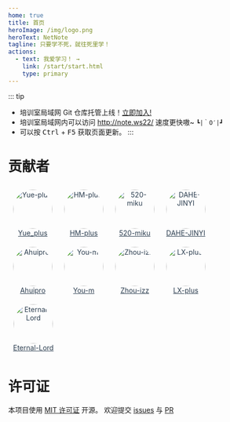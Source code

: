 ```yaml
---
home: true
title: 首页
heroImage: /img/logo.png
heroText: NetNote
tagline: 只要学不死，就往死里学！
actions:
  - text: 我爱学习！ →
    link: /start/start.html
    type: primary
---
```


::: tip
- 培训室局域网 Git 仓库托管上线！[立即加入!](https://gitlab.ws22/)
- 培训室局域网内可以访问 <http://note.ws22/> 速度更快嗷~ `┗|｀O′|┛`
- 可以按 <kbd>Ctrl</kbd> + <kbd>F5</kbd> 获取页面更新。
:::

# 贡献者

<style>
.head-link {
    color: #2c3e50;
    padding: 10px;
    display: inline-block;
    text-align: center;
    border-radius: 4px;
    transition: .2s;
}
.head-link:hover{
    color: #fff;
    background-color: #3eaf7c;
}
.head-img {
    width: 80px;
    height: 80px;
    border-radius: 100%;
}
</style>
<a class="head-link" target="_blank" href="https://github.com/Yue-plus">
    <img class="head-img" src="/img/portrait/Yue-plus.png" alt="Yue-plus" />
    <br />
    Yue_plus
</a>
<a class="head-link" target="_blank" href="https://github.com/HM-plus">
    <img class="head-img" src="/img/portrait/HM-plus.png" alt="HM-plus" />
    <br />
    HM-plus
</a>
<a class="head-link" target="_blank" href="https://github.com/520-miku">
    <img class="head-img" src="/img/portrait/520-miku.jpg" alt="520-miku" />
    <br />
    520-miku
</a>
<a class="head-link" target="_blank" href="https://github.com/DAHE-JINYI">
    <img class="head-img" src="/img/portrait/DAHE-JINYI.jpg" alt="DAHE-JINYI" />
    <br />
    DAHE-JINYI
</a>
<a class="head-link" target="_blank" href="https://github.com/Ahuipro">
    <img class="head-img" src="/img/portrait/Ahuipro.jpg" alt="Ahuipro" />
    <br />
    Ahuipro
</a>
<a class="head-link" target="_blank" href="https://github.com/You-m">
    <img class="head-img" src="/img/portrait/You-m.jpg" alt="You-m" />
    <br />
    You-m
</a>
<a class="head-link" target="_blank" href="https://gitee.com/zhou-izz">
    <img class="head-img" src="/img/portrait/zhou-izz.jpg" alt="Zhou-izz" />
    <br />
    Zhou-izz
</a>
<a class="head-link" target="_blank" href="https://github.com/LX-plus">
    <img class="head-img" src="/img/portrait/LX-plus.jpg" alt="LX-plus" />
    <br />
    LX-plus
</a>
<a class="head-link" target="_blank" href="https://github.com/Eternal-Lord">
    <img class="head-img" src="/img/portrait/Eternal-Lord.png" alt="Eternal-Lord" />
    <br />
    Eternal-Lord
</a>

# 许可证

本项目使用 [MIT 许可证](https://github.com/Yue-plus/NetNote/blob/main/LICENSE) 开源。
欢迎提交 [issues](https://github.com/Yue-plus/NetNote/issues/new/choose)
与 [PR](https://github.com/Yue-plus/NetNote/compare)